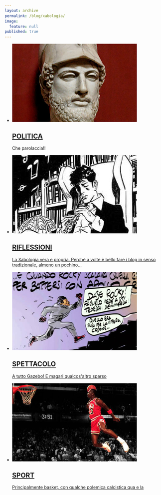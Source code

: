 ```yaml
---
layout: archive
permalink: /blog/xabologia/
image: 
  feature: null
published: true
---
```

<ul class="th-grid">
<li>
  <a href="/blog/tag/politica"><img src="/images/politica.jpg">
  <h2 class="post-title"><i class="fa fa-globe"></i> POLITICA</h2></a>
  <p class="post-excerpt">Che parolaccia!!</p>
</li>

<li>
  <a href="/blog/tag/riflessioni"><img src="/images/riflessioni.jpg">
  <h2 class="post-title"> <i class="fa fa-heartbeat"></i> RIFLESSIONI</h2>
  <p class="post-excerpt">La Xabologia vera e propria. Perchè a volte è bello fare i blog in senso tradizionale, almeno un pochino...</p> 
</li>

<li>
  <a href="/blog/tag/spettacolo"><img src="/images/spettacolo.jpg">
  <h2 class="post-title"> <h2 class="post-title"> <i class="fa fa-camera-retro"></i> SPETTACOLO</h2>
  <p class="post-excerpt">A tutto Gazebo! E magari qualcos'altro sparso</p> 
</li>

<li>
  <a href="/blog/tag/sport"><img src="/images/sport.jpg">
  <h2 class="post-title"><i class="fa fa-soccer-ball-o"></i> SPORT</h2>
  <p class="post-excerpt">Principalmente basket, con qualche polemica calcistica qua e la</p> 
</li>

</ul>